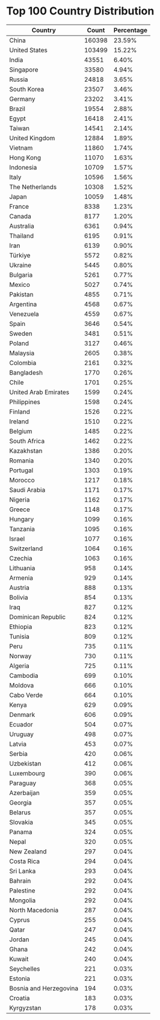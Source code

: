 # Top 100 Country Distribution
| Country | Count | Percentage |
|----|----|----|
| China | 160398 | 23.59% |
| United States | 103499 | 15.22% |
| India | 43551 | 6.40% |
| Singapore | 33580 | 4.94% |
| Russia | 24818 | 3.65% |
| South Korea | 23507 | 3.46% |
| Germany | 23202 | 3.41% |
| Brazil | 19554 | 2.88% |
| Egypt | 16418 | 2.41% |
| Taiwan | 14541 | 2.14% |
| United Kingdom | 12884 | 1.89% |
| Vietnam | 11860 | 1.74% |
| Hong Kong | 11070 | 1.63% |
| Indonesia | 10709 | 1.57% |
| Italy | 10596 | 1.56% |
| The Netherlands | 10308 | 1.52% |
| Japan | 10059 | 1.48% |
| France | 8338 | 1.23% |
| Canada | 8177 | 1.20% |
| Australia | 6361 | 0.94% |
| Thailand | 6195 | 0.91% |
| Iran | 6139 | 0.90% |
| Türkiye | 5572 | 0.82% |
| Ukraine | 5445 | 0.80% |
| Bulgaria | 5261 | 0.77% |
| Mexico | 5027 | 0.74% |
| Pakistan | 4855 | 0.71% |
| Argentina | 4568 | 0.67% |
| Venezuela | 4559 | 0.67% |
| Spain | 3646 | 0.54% |
| Sweden | 3481 | 0.51% |
| Poland | 3127 | 0.46% |
| Malaysia | 2605 | 0.38% |
| Colombia | 2161 | 0.32% |
| Bangladesh | 1770 | 0.26% |
| Chile | 1701 | 0.25% |
| United Arab Emirates | 1599 | 0.24% |
| Philippines | 1598 | 0.24% |
| Finland | 1526 | 0.22% |
| Ireland | 1510 | 0.22% |
| Belgium | 1485 | 0.22% |
| South Africa | 1462 | 0.22% |
| Kazakhstan | 1386 | 0.20% |
| Romania | 1340 | 0.20% |
| Portugal | 1303 | 0.19% |
| Morocco | 1217 | 0.18% |
| Saudi Arabia | 1171 | 0.17% |
| Nigeria | 1162 | 0.17% |
| Greece | 1148 | 0.17% |
| Hungary | 1099 | 0.16% |
| Tanzania | 1095 | 0.16% |
| Israel | 1077 | 0.16% |
| Switzerland | 1064 | 0.16% |
| Czechia | 1063 | 0.16% |
| Lithuania | 958 | 0.14% |
| Armenia | 929 | 0.14% |
| Austria | 888 | 0.13% |
| Bolivia | 854 | 0.13% |
| Iraq | 827 | 0.12% |
| Dominican Republic | 824 | 0.12% |
| Ethiopia | 823 | 0.12% |
| Tunisia | 809 | 0.12% |
| Peru | 735 | 0.11% |
| Norway | 730 | 0.11% |
| Algeria | 725 | 0.11% |
| Cambodia | 699 | 0.10% |
| Moldova | 666 | 0.10% |
| Cabo Verde | 664 | 0.10% |
| Kenya | 629 | 0.09% |
| Denmark | 606 | 0.09% |
| Ecuador | 504 | 0.07% |
| Uruguay | 498 | 0.07% |
| Latvia | 453 | 0.07% |
| Serbia | 420 | 0.06% |
| Uzbekistan | 412 | 0.06% |
| Luxembourg | 390 | 0.06% |
| Paraguay | 368 | 0.05% |
| Azerbaijan | 359 | 0.05% |
| Georgia | 357 | 0.05% |
| Belarus | 357 | 0.05% |
| Slovakia | 345 | 0.05% |
| Panama | 324 | 0.05% |
| Nepal | 320 | 0.05% |
| New Zealand | 297 | 0.04% |
| Costa Rica | 294 | 0.04% |
| Sri Lanka | 293 | 0.04% |
| Bahrain | 292 | 0.04% |
| Palestine | 292 | 0.04% |
| Mongolia | 292 | 0.04% |
| North Macedonia | 287 | 0.04% |
| Cyprus | 255 | 0.04% |
| Qatar | 247 | 0.04% |
| Jordan | 245 | 0.04% |
| Ghana | 242 | 0.04% |
| Kuwait | 240 | 0.04% |
| Seychelles | 221 | 0.03% |
| Estonia | 221 | 0.03% |
| Bosnia and Herzegovina | 194 | 0.03% |
| Croatia | 183 | 0.03% |
| Kyrgyzstan | 178 | 0.03% |

